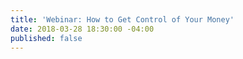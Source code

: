 ```yaml
---
title: 'Webinar: How to Get Control of Your Money'
date: 2018-03-28 18:30:00 -04:00
published: false
---
```



